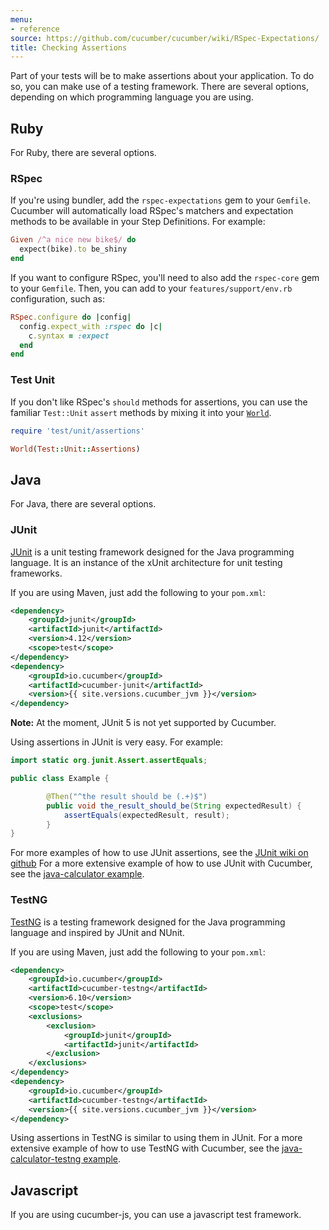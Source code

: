 ```yaml
---
menu:
- reference
source: https://github.com/cucumber/cucumber/wiki/RSpec-Expectations/
title: Checking Assertions
---
```


Part of your tests will be to make assertions about your application. To do so, you can make use of a testing framework.
There are several options, depending on which programming language you are using.

## Ruby
For Ruby, there are several options.

### RSpec
If you're using bundler, add the `rspec-expectations` gem to your `Gemfile`.
Cucumber will automatically load RSpec's matchers and expectation methods to be
available in your Step Definitions. For example:

```ruby
Given /^a nice new bike$/ do
  expect(bike).to be_shiny
end
```

If you want to configure RSpec, you'll need to also add the `rspec-core` gem
to your `Gemfile`. Then, you can add to your `features/support/env.rb`
configuration, such as:

```ruby
RSpec.configure do |config|
  config.expect_with :rspec do |c|
    c.syntax = :expect
  end
end
```

### Test Unit

If you don't like RSpec's `should` methods for assertions, you can use the familiar `Test::Unit` `assert` methods by mixing it into
your [`World`](/wiki/a-whole-new-world).

```ruby
require 'test/unit/assertions'

World(Test::Unit::Assertions)
```

<!-- TODO: You can see a full example under the [examples](https://github.com/cucumber/cucumber/tree/master/examples%2Ftest_unit) -->

## Java
For Java, there are several options.

### JUnit

[JUnit](http://junit.org/junit4/) is a unit testing framework designed for the Java programming language. It is an instance of the xUnit architecture for unit testing frameworks.

If you are using Maven, just add the following to your `pom.xml`:

```xml
<dependency>
    <groupId>junit</groupId>
    <artifactId>junit</artifactId>
    <version>4.12</version>
    <scope>test</scope>
</dependency>
<dependency>
    <groupId>io.cucumber</groupId>
    <artifactId>cucumber-junit</artifactId>
    <version>{{ site.versions.cucumber_jvm }}</version>
</dependency>
```

**Note:** At the moment, JUnit 5 is not yet supported by Cucumber.

Using assertions in JUnit is very easy. For example:

```java
import static org.junit.Assert.assertEquals;

public class Example {

        @Then("^the result should be (.+)$")
        public void the_result_should_be(String expectedResult) {
            assertEquals(expectedResult, result);
        }
}
```

For more examples of how to use JUnit assertions, see the [JUnit wiki on github](https://github.com/junit-team/junit4/wiki/Assertions)
For a more extensive example of how to use JUnit with Cucumber, see the [java-calculator example](https://github.com/cucumber/cucumber-jvm/tree/master/examples/java-calculator).

### TestNG

[TestNG](http://testng.org/doc/) is a testing framework designed for the Java programming language and inspired by JUnit and NUnit.

If you are using Maven, just add the following to your `pom.xml`:
```xml
<dependency>
    <groupId>io.cucumber</groupId>
    <artifactId>cucumber-testng</artifactId>
    <version>6.10</version>
    <scope>test</scope>
    <exclusions>
        <exclusion>
            <groupId>junit</groupId>
            <artifactId>junit</artifactId>
        </exclusion>
    </exclusions>
</dependency>
<dependency>
    <groupId>io.cucumber</groupId>
    <artifactId>cucumber-testng</artifactId>
    <version>{{ site.versions.cucumber_jvm }}</version>
</dependency>
```

Using assertions in TestNG is similar to using them in JUnit.
For a more extensive example of how to use TestNG with Cucumber, see the [java-calculator-testng example](https://github.com/cucumber/cucumber-jvm/tree/master/examples/java-calculator-testng).

## Javascript
If you are using cucumber-js, you can use a javascript test framework.

